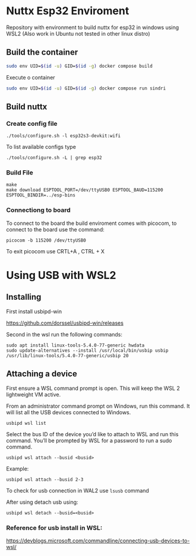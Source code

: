 # Nuttx Esp32 Enviroment
Repository with environment to build nuttx for esp32 in windows using WSL2 (Also work in Ubuntu not tested in other linux distro)

## Build the container
``` bash
sudo env UID=$(id -u) GID=$(id -g) docker compose build
```

Execute o container

``` bash
sudo env UID=$(id -u) GID=$(id -g) docker compose run sindri
```

## Build nuttx

### Create config file

```
./tools/configure.sh -l esp32s3-devkit:wifi
```

To list available configs type

```
./tools/configure.sh -L | grep esp32  
```


### Build File
```
make  
make download ESPTOOL_PORT=/dev/ttyUSB0 ESPTOOL_BAUD=115200 ESPTOOL_BINDIR=../esp-bins
```

### Connectiong to board

To connect to the board the build enviroment comes with picocom, to connect to the board use the command:
```
picocom -b 115200 /dev/ttyUSB0 
```
To exit picocom use CRTL+A , CTRL + X



# Using USB with WSL2

## Installing

First install usbipd-win

https://github.com/dorssel/usbipd-win/releases

Second in the wsl run the following commands:

```
sudo apt install linux-tools-5.4.0-77-generic hwdata
sudo update-alternatives --install /usr/local/bin/usbip usbip /usr/lib/linux-tools/5.4.0-77-generic/usbip 20
```

## Attaching a device

First ensure a WSL command prompt is open. This will keep the WSL 2 lightweight VM active.

From an administrator command prompt on Windows, run this command. It will list all the USB devices connected to Windows.

```
usbipd wsl list
```
Select the bus ID of the device you’d like to attach to WSL and run this command. You’ll be prompted by WSL for a password to run a sudo command.

```
usbipd wsl attach --busid <busid>
```
Example:
```
usbipd wsl attach --busid 2-3
```

To check for usb connection in WAL2 use ```lsusb``` command

After using detach usb using:
```
usbipd wsl detach --busid=<busid>
```

### Reference for usb install in WSL:
https://devblogs.microsoft.com/commandline/connecting-usb-devices-to-wsl/
